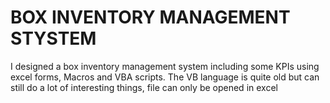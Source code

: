 # BOX INVENTORY MANAGEMENT STYSTEM

I designed a box inventory management system including some KPIs using excel forms, Macros and VBA scripts. The VB language is quite old but can still do a lot of interesting things, file can only be opened in excel 
